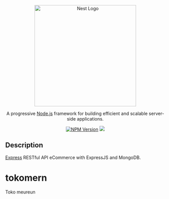 <p align="center">
  <a href="https://expressjs.com/" target="blank"><img src="https://camo.githubusercontent.com/0566752248b4b31b2c4bdc583404e41066bd0b6726f310b73e1140deefcc31ac/68747470733a2f2f692e636c6f756475702e636f6d2f7a6659366c4c376546612d3330303078333030302e706e67" width="320" alt="Nest Logo" /></a>
</p>

  <p align="center">A progressive <a href="http://nodejs.org" target="_blank">Node.js</a> framework for building efficient and scalable server-side applications.</p>
    <p align="center">
<a href="https://www.npmjs.com/package/express" target="_blank"><img src="https://img.shields.io/npm/v/npm?style=plastic" alt="NPM Version" /></a>
<a href="https://www.mongodb.com" target="_blank"><img src="https://img.shields.io/badge/Database-MongoDB-green?style=flat?&amp;logo=mongodb&amp;logoColor=green" style="max-width:100%;"></a>
</p>
  <!--[![Backers on Open Collective](https://opencollective.com/nest/backers/badge.svg)](https://opencollective.com/nest#backer)
  [![Sponsors on Open Collective](https://opencollective.com/nest/sponsors/badge.svg)](https://opencollective.com/nest#sponsor)-->

  ## Description

[Express](https://expressjs.com/) RESTful API eCommerce with ExpressJS and MongoDB.
# tokomern
Toko meureun
